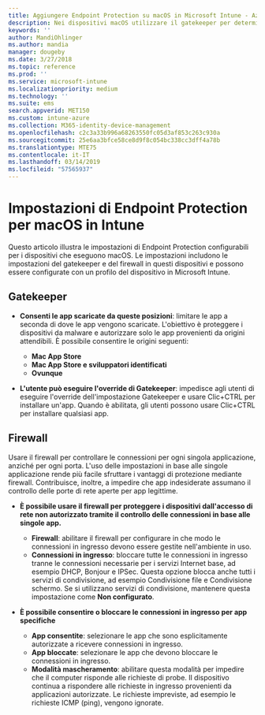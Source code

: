 ```yaml
---
title: Aggiungere Endpoint Protection su macOS in Microsoft Intune - Azure | Documenti Microsoft
description: Nei dispositivi macOS utilizzare il gatekeeper per determinare dove è possibile installare le app, incluso il Mac App Store. Inoltre, abilitare o configurare un firewall per autorizzare app specifiche, bloccare app specifiche, utilizzare la modalità mascheramento e persino bloccare determinati tipi di connessioni in ingresso con Microsoft Intune.
keywords: ''
author: MandiOhlinger
ms.author: mandia
manager: dougeby
ms.date: 3/27/2018
ms.topic: reference
ms.prod: ''
ms.service: microsoft-intune
ms.localizationpriority: medium
ms.technology: ''
ms.suite: ems
search.appverid: MET150
ms.custom: intune-azure
ms.collection: M365-identity-device-management
ms.openlocfilehash: c2c3a33b996a68263550fc05d3af853c263c930a
ms.sourcegitcommit: 25e6aa3bfce58ce8d9f8c054bc338cc3dff4a78b
ms.translationtype: MTE75
ms.contentlocale: it-IT
ms.lasthandoff: 03/14/2019
ms.locfileid: "57565937"
---
```

# <a name="macos-endpoint-protection-settings-in-intune"></a>Impostazioni di Endpoint Protection per macOS in Intune

Questo articolo illustra le impostazioni di Endpoint Protection configurabili per i dispositivi che eseguono macOS. Le impostazioni includono le impostazioni del gatekeeper e del firewall in questi dispositivi e possono essere configurate con un profilo del dispositivo in Microsoft Intune.

## <a name="gatekeeper"></a>Gatekeeper

- **Consenti le app scaricate da queste posizioni**: limitare le app a seconda di dove le app vengono scaricate. L'obiettivo è proteggere i dispositivi da malware e autorizzare solo le app provenienti da origini attendibili. È possibile consentire le origini seguenti: 
  - **Mac App Store**
  - **Mac App Store e sviluppatori identificati**
  - **Ovunque**

- **L'utente può eseguire l'override di Gatekeeper**: impedisce agli utenti di eseguire l'override dell'impostazione Gatekeeper e usare Clic+CTRL per installare un'app. Quando è abilitata, gli utenti possono usare Clic+CTRL per installare qualsiasi app.

## <a name="firewall"></a>Firewall

Usare il firewall per controllare le connessioni per ogni singola applicazione, anziché per ogni porta. L'uso delle impostazioni in base alle singole applicazione rende più facile sfruttare i vantaggi di protezione mediante firewall. Contribuisce, inoltre, a impedire che app indesiderate assumano il controllo delle porte di rete aperte per app legittime.

- **È possibile usare il firewall per proteggere i dispositivi dall'accesso di rete non autorizzato tramite il controllo delle connessioni in base alle singole app.**
  - **Firewall**: abilitare il firewall per configurare in che modo le connessioni in ingresso devono essere gestite nell'ambiente in uso.
  - **Connessioni in ingresso**: bloccare tutte le connessioni in ingresso tranne le connessioni necessarie per i servizi Internet base, ad esempio DHCP, Bonjour e IPSec. Questa opzione blocca anche tutti i servizi di condivisione, ad esempio Condivisione file e Condivisione schermo. Se si utilizzano servizi di condivisione, mantenere questa impostazione come **Non configurato**.

- **È possibile consentire o bloccare le connessioni in ingresso per app specifiche**
  - **App consentite**: selezionare le app che sono esplicitamente autorizzate a ricevere connessioni in ingresso.
  - **App bloccate**: selezionare le app che devono bloccare le connessioni in ingresso.
  - **Modalità mascheramento**: abilitare questa modalità per impedire che il computer risponde alle richieste di probe. Il dispositivo continua a rispondere alle richieste in ingresso provenienti da applicazioni autorizzate. Le richieste impreviste, ad esempio le richieste ICMP (ping), vengono ignorate.
